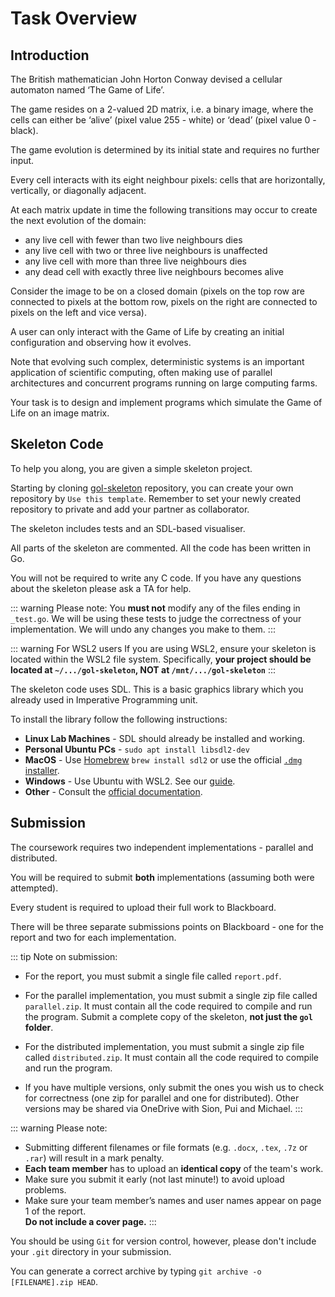 # Task Overview

## Introduction

The British mathematician John Horton Conway devised a cellular automaton named ‘The Game of Life’.

The game resides on a 2-valued 2D matrix, i.e. a binary image, where the cells can either be ‘alive’ (pixel value 255 - white) or ‘dead’ (pixel value 0 - black).

The game evolution is determined by its initial state and requires no further input.

Every cell interacts with its eight neighbour pixels: cells that are horizontally, vertically, or diagonally adjacent.

At each matrix update in time the following transitions may occur to create the next evolution of the domain:

- any live cell with fewer than two live neighbours dies
- any live cell with two or three live neighbours is unaffected
- any live cell with more than three live neighbours dies
- any dead cell with exactly three live neighbours becomes alive

Consider the image to be on a closed domain
(pixels on the top row are connected to pixels at the bottom row, pixels on the right are connected to pixels on the left and vice versa).

A user can only interact with the Game of Life by creating an initial configuration and observing how it evolves.

Note that evolving such complex, deterministic systems is an important application of scientific computing, often making use of parallel architectures and concurrent programs running on large computing farms.

Your task is to design and implement programs which simulate the Game of Life on an image matrix.

## Skeleton Code

To help you along, you are given a simple skeleton project.

Starting by cloning [gol-skeleton](https://github.com/UoB-CSA/gol-skeleton) repository, you can create your own repository by `Use this template`. Remember to set your newly created repository to private and add your partner as collaborator.

The skeleton includes tests and an SDL-based visualiser.

All parts of the skeleton are commented. All the code has been written in Go.

You will not be required to write any C code. If you have any questions about the skeleton please ask a TA for help.

::: warning Please note:
You **must not** modify any of the files ending in `_test.go`. We will be using these tests to judge the correctness of your implementation. We will undo any changes you make to them.
:::

::: warning For WSL2 users
If you are using WSL2, ensure your skeleton is located within the WSL2 file system. Specifically, **your project should be located at `~/.../gol-skeleton`, NOT at `/mnt/.../gol-skeleton`**
:::

The skeleton code uses SDL.
This is a basic graphics library which you already used in Imperative Programming unit.

To install the library follow the following instructions:

- **Linux Lab Machines** - SDL should already be installed and working.
- **Personal Ubuntu PCs** - `sudo apt install libsdl2-dev`
- **MacOS** - Use [Homebrew](https://brew.sh/) `brew install sdl2` or use the official [`.dmg` installer](https://www.libsdl.org/download-2.0.php).
- **Windows** - Use Ubuntu with WSL2. See our [guide](https://github.com/UoB-CSA/setup-guides/blob/master/go-install/windows.md).
- **Other** - Consult the [official documentation](https://wiki.libsdl.org/Installation).

## Submission

The coursework requires two independent implementations - parallel and distributed.

You will be required to submit **both** implementations (assuming both were attempted).

Every student is required to upload their full work to Blackboard.

There will be three separate submissions points on Blackboard - one for the report and two for each implementation.

::: tip Note on submission:

- For the report, you must submit a single file called `report.pdf`.

- For the parallel implementation, you must submit a single zip file called `parallel.zip`. It must contain all the code required to compile and run the program. Submit a complete copy of the skeleton, **not just the `gol` folder**.

- For the distributed implementation, you must submit a single zip file called `distributed.zip`. It must contain all the code required to compile and run the program.

- If you have multiple versions, only submit the ones you wish us to check for correctness (one zip for parallel and one for distributed). Other versions may be shared via OneDrive with Sion, Pui and Michael.
:::

::: warning Please note:

- Submitting different filenames or file formats (e.g. `.docx`, `.tex`, `.7z` or `.rar`) will result in a mark penalty.
- **Each team member** has to upload an **identical copy** of the team's work.
- Make sure you submit it early (not last minute!) to avoid upload problems.
- Make sure your team member’s names and user names appear on page 1 of the report.\
**Do not include a cover page.**
:::

You should be using `Git` for version control, however, please don't include your `.git` directory in your submission.

You can generate a correct archive by typing `git archive -o [FILENAME].zip HEAD`.
